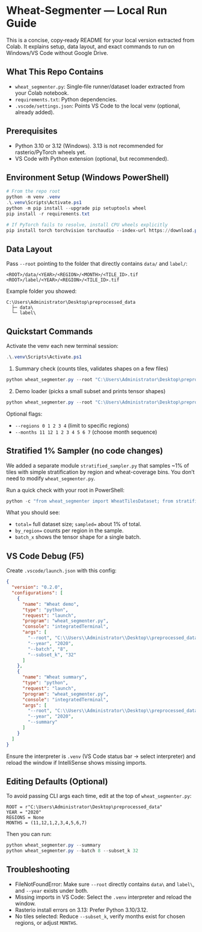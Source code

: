 # Wheat-Segmenter — Local Run Guide

This is a concise, copy‑ready README for your local version extracted from Colab. It explains setup, data layout, and exact commands to run on Windows/VS Code without Google Drive.

## What This Repo Contains

- `wheat_segmenter.py`: Single‑file runner/dataset loader extracted from your Colab notebook.
- `requirements.txt`: Python dependencies.
- `.vscode/settings.json`: Points VS Code to the local venv (optional, already added).

## Prerequisites

- Python 3.10 or 3.12 (Windows). 3.13 is not recommended for rasterio/PyTorch wheels yet.
- VS Code with Python extension (optional, but recommended).

## Environment Setup (Windows PowerShell)

```powershell
# From the repo root
python -m venv .venv
.\.venv\Scripts\Activate.ps1
python -m pip install --upgrade pip setuptools wheel
pip install -r requirements.txt

# If PyTorch fails to resolve, install CPU wheels explicitly
pip install torch torchvision torchaudio --index-url https://download.pytorch.org/whl/cpu
```

## Data Layout

Pass `--root` pointing to the folder that directly contains `data/` and `label/`:

```
<ROOT>/data/<YEAR>/<REGION>/<MONTH>/<TILE_ID>.tif
<ROOT>/label/<YEAR>/<REGION>/<TILE_ID>.tif
```

Example folder you showed:

```
C:\Users\Administrator\Desktop\preprocessed_data
  ├─ data\
  └─ label\
```

## Quickstart Commands

Activate the venv each new terminal session:

```powershell
.\.venv\Scripts\Activate.ps1
```

1) Summary check (counts tiles, validates shapes on a few files)

```powershell
python wheat_segmenter.py --root "C:\Users\Administrator\Desktop\preprocessed_data" --year 2020 --summary
```

2) Demo loader (picks a small subset and prints tensor shapes)

```powershell
python wheat_segmenter.py --root "C:\Users\Administrator\Desktop\preprocessed_data" --year 2020 --batch 8 --subset_k 32
```

Optional flags:

- `--regions 0 1 2 3 4`  (limit to specific regions)
- `--months 11 12 1 2 3 4 5 6 7`  (choose month sequence)

## Stratified 1% Sampler (no code changes)

We added a separate module `stratified_sampler.py` that samples ~1% of tiles with simple stratification by region and wheat-coverage bins. You don’t need to modify `wheat_segmenter.py`.

Run a quick check with your root in PowerShell:

```powershell
python -c "from wheat_segmenter import WheatTilesDataset; from stratified_sampler import make_one_percent_sampler; from torch.utils.data import DataLoader; ROOT=r'C:\Users\Administrator\Desktop\preprocessed_data'; YEAR='2020'; MONTHS=(11,12,1,2,3,4,5,6,7); ds=WheatTilesDataset(root_preprocessed=ROOT, year=YEAR, regions=None, month_order=MONTHS, temporal_layout=True, normalize=True, require_complete=True); s=make_one_percent_sampler(ds, seed=42); import collections; idx=list(iter(s)); print('total=',len(ds),'sampled=',len(s)); print('by_region=',collections.Counter([ds.index[i]['region'] for i in idx])); loader=DataLoader(ds, batch_size=8, sampler=s, shuffle=False, num_workers=0); b=next(iter(loader)); print('batch_x',tuple(b['x'].shape))"
```

What you should see:

- `total=` full dataset size; `sampled=` about 1% of total.
- `by_region=` counts per region in the sample.
- `batch_x` shows the tensor shape for a single batch.

## VS Code Debug (F5)

Create `.vscode/launch.json` with this config:

```json
{
  "version": "0.2.0",
  "configurations": [
    {
      "name": "Wheat demo",
      "type": "python",
      "request": "launch",
      "program": "wheat_segmenter.py",
      "console": "integratedTerminal",
      "args": [
        "--root", "C:\\Users\\Administrator\\Desktop\\preprocessed_data",
        "--year", "2020",
        "--batch", "8",
        "--subset_k", "32"
      ]
    },
    {
      "name": "Wheat summary",
      "type": "python",
      "request": "launch",
      "program": "wheat_segmenter.py",
      "console": "integratedTerminal",
      "args": [
        "--root", "C:\\Users\\Administrator\\Desktop\\preprocessed_data",
        "--year", "2020",
        "--summary"
      ]
    }
  ]
}
```


Ensure the interpreter is `.venv` (VS Code status bar → select interpreter) and reload the window if IntelliSense shows missing imports.

## Editing Defaults (Optional)

To avoid passing CLI args each time, edit at the top of `wheat_segmenter.py`:

```
ROOT = r"C:\Users\Administrator\Desktop\preprocessed_data"
YEAR = "2020"
REGIONS = None
MONTHS = (11,12,1,2,3,4,5,6,7)
```

Then you can run:

```powershell
python wheat_segmenter.py --summary
python wheat_segmenter.py --batch 8 --subset_k 32
```

## Troubleshooting

- FileNotFoundError: Make sure `--root` directly contains `data\` and `label\`, and `--year` exists under both.
- Missing imports in VS Code: Select the `.venv` interpreter and reload the window.
- Rasterio install errors on 3.13: Prefer Python 3.10/3.12.
- No tiles selected: Reduce `--subset_k`, verify months exist for chosen regions, or adjust `MONTHS`.
